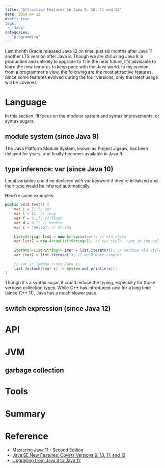 ```yaml
---
title: "Attractive Features in Java 9, 10, 11 and 12"
date: 2019-04-12
draft: true
tags:
 - "Java"
categories:
 - "programming"
---
```




Last month Oracle released Java 12 on time, just six months after Java 11, another LTS version after Java 8. Though we are still using Java 8 in production and unlikely to upgrade to 11 in the near future, it's advisable to learn the new features to keep pace with the Java world. In my opinion, from a programmer's view, the following are the most attractive features. Since some features evolved during the four versions, only the latest usage will be covered.

# Language

In this section I'll focus on the modular system and syntax improvements, or syntax sugars.

## module system (since Java 9)

The Java Platform Module System, known as Project Jigsaw, has been delayed for years, and finally becomes available in Java 9. 


## type inference: var (since Java 10)

Local variables could be declared with *var* keyword if they're initialized and their type would be inferred automatically.

Here're some examples:

```java
public void test() {
    var i = 1; // int
    var l = 1L; // long
    var f = 0.1f; // float
    var d = 0.1; // double
    var s = "hello"; // String
    
    List<String> list = new ArrayList<>(); // old style
    var list2 = new ArrayList<String>(); // var style, type in the collection should be specified explicitly
    
    Iterator<List<String>> iter = list.iterator(); // verbose old style
    var iter2 = list.iterator(); // much more simpler
        
    // var in lambda since Java 11
    list.forEach((var s) -> System.out.println(s));
}
```

Though it's a syntax sugar, it could reduce the typing, especially for those verbose collection types.  While C++ has introduced `auto` for a long time (since C++ 11), Java has a much slower pace.



## switch expression (since Java 12)




# API



# JVM

## garbage collection



# Tools

# Summary



# Reference


* [Mastering Java 11 - Second Edition](https://www.oreilly.com/library/view/mastering-java-11/9781789137613/)
* [Java SE New Features: Covers Versions 9, 10, 11, and 12](https://www.oreilly.com/library/view/java-se-new/9781789610062/)
* [Upgrading from Java 8 to Java 12](https://www.infoq.com/articles/upgrading-java-8-to-12)

